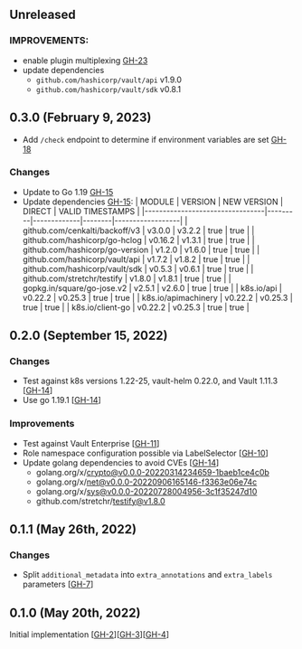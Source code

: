 ## Unreleased

### IMPROVEMENTS:

* enable plugin multiplexing [GH-23](https://github.com/hashicorp/vault-plugin-secrets-kubernetes/pull/23)
* update dependencies
  * `github.com/hashicorp/vault/api` v1.9.0
  * `github.com/hashicorp/vault/sdk` v0.8.1

## 0.3.0 (February 9, 2023)

* Add `/check` endpoint to determine if environment variables are set [GH-18](https://github.com/hashicorp/vault-plugin-secrets-kubernetes/pull/18)

### Changes

* Update to Go 1.19 [GH-15](https://github.com/hashicorp/vault-plugin-secrets-kubernetes/pull/15)
* Update dependencies [GH-15](https://github.com/hashicorp/vault-plugin-secrets-kubernetes/pull/15):
|             MODULE              | VERSION | NEW VERSION | DIRECT | VALID TIMESTAMPS |
|---------------------------------|---------|-------------|--------|------------------|
| github.com/cenkalti/backoff/v3  | v3.0.0  | v3.2.2      | true   | true             |
| github.com/hashicorp/go-hclog   | v0.16.2 | v1.3.1      | true   | true             |
| github.com/hashicorp/go-version | v1.2.0  | v1.6.0      | true   | true             |
| github.com/hashicorp/vault/api  | v1.7.2  | v1.8.2      | true   | true             |
| github.com/hashicorp/vault/sdk  | v0.5.3  | v0.6.1      | true   | true             |
| github.com/stretchr/testify     | v1.8.0  | v1.8.1      | true   | true             |
| gopkg.in/square/go-jose.v2      | v2.5.1  | v2.6.0      | true   | true             |
| k8s.io/api                      | v0.22.2 | v0.25.3     | true   | true             |
| k8s.io/apimachinery             | v0.22.2 | v0.25.3     | true   | true             |
| k8s.io/client-go                | v0.22.2 | v0.25.3     | true   | true             |

## 0.2.0 (September 15, 2022)

### Changes

* Test against k8s versions 1.22-25, vault-helm 0.22.0, and Vault 1.11.3 [[GH-14](https://github.com/hashicorp/vault-plugin-secrets-kubernetes/pull/14)]
* Use go 1.19.1 [[GH-14](https://github.com/hashicorp/vault-plugin-secrets-kubernetes/pull/14)]

### Improvements

* Test against Vault Enterprise [[GH-11](https://github.com/hashicorp/vault-plugin-secrets-kubernetes/pull/11)]
* Role namespace configuration possible via LabelSelector [[GH-10](https://github.com/hashicorp/vault-plugin-secrets-kubernetes/pull/10)]
* Update golang dependencies to avoid CVEs [[GH-14](https://github.com/hashicorp/vault-plugin-secrets-kubernetes/pull/14)]
  * golang.org/x/crypto@v0.0.0-20220314234659-1baeb1ce4c0b
  * golang.org/x/net@v0.0.0-20220906165146-f3363e06e74c
  * golang.org/x/sys@v0.0.0-20220728004956-3c1f35247d10
  * github.com/stretchr/testify@v1.8.0

## 0.1.1 (May 26th, 2022)

### Changes

* Split `additional_metadata` into `extra_annotations` and `extra_labels` parameters [[GH-7](https://github.com/hashicorp/vault-plugin-secrets-kubernetes/pull/7)]

## 0.1.0 (May 20th, 2022)

Initial implementation [[GH-2](https://github.com/hashicorp/vault-plugin-secrets-kubernetes/pull/2)][[GH-3](https://github.com/hashicorp/vault-plugin-secrets-kubernetes/pull/3)][[GH-4](https://github.com/hashicorp/vault-plugin-secrets-kubernetes/pull/4)]
